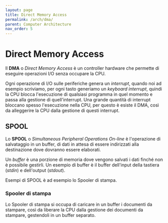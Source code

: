 ```yaml
---
layout: page
title: Direct Memory Access
permalink: /arch/dma/
parent: Computer Architecture
nav_order: 5
---
```


# Direct Memory Access

Il **DMA** o _Direct Memory Access_ è un controller hardware che permette di eseguire operazioni I/O senza occupare la CPU.

Ogni operazione di I/O sulle periferiche genera un _interrupt_, quando noi ad esempio scriviamo, per ogni tasto generiamo un _keyboard interrupt_, quindi la CPU blocca l'esecuzione di qualsiasi programma in quel momento e passa alla gestione di quell'interrupt. Una grande quantità di interrupt bloccano spesso l'esecuzione nella CPU, per questo è esiste il DMA, così da alleggerire la CPU dalla gestione di questi interrupt.

## SPOOL

Lo **SPOOL** o _Simultaneous Peripheral Operations On-line_ è l'operazione di salvataggio in un buffer, di dati in attesa di essere indirizzati alla destinazione dove dovranno essere elaborati.

Un _buffer_ è una porzione di memoria dove vengono salvati i dati finché non è possibile gestirli. Un esempio di buffer è il buffer dell'input della tastiera (_stdin_) e dell'output (_stdout_).

Esempi di SPOOL è ad esempio lo Spooler di stampa.

### Spooler di stampa

Lo Spooler di stampa si occupa di caricare in un buffer i documenti da stampare, così da liberare la CPU dalla gestione dei documenti da stampare, gestendoli in un buffer separato.